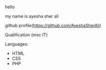 hello

my name is ayesha sher ali


github profile(https://github.com/AyeshaSherAli)

Qualification (msc IT)

Languages:
 - HTML
 - CSS
 - PHP

